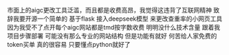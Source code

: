 市面上的aigc更改工具泛滥，而且都是收费高昂，我觉得这违背了互联网精神
致辞我要开源一个简单的 基于flask 接入deepseek模型 来更改查重率的小网页工具
因为我受不了点开每个aigc网站都是tmd按字数收费 明明没什么技术含量
跟着我项目步骤部署 可能没有那么专业的网站结构
但是功能有就好 何苦给人家免费的token买单
真的很容易 只要懂点python就好了
